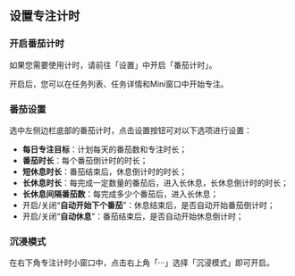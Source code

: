 ## 设置专注计时

### 开启番茄计时
如果您需要使用计时，请前往「设置」中开启「番茄计时」。

开启后，您可以在任务列表、任务详情和Mini窗口中开始专注。


### 番茄设置

选中左侧边栏底部的番茄计时，点击设置按钮可对以下选项进行设置：

* **每日专注目标**：计划每天的番茄数和专注时长；
* **番茄时长**：每个番茄倒计时的时长；
* **短休息时长**：番茄结束后，休息倒计时的时长；
* **长休息时长**：每完成一定数量的番茄后，进入长休息，长休息倒计时的时长；
* **长休息间隔番茄数**：每完成多少个番茄后，进入长休息；
* 开启/关闭“**自动开始下个番茄**”：休息结束后，是否自动开始番茄倒计时；
* 开启/关闭“**自动休息**”：番茄结束后，是否自动开始休息倒计时；

### 沉浸模式
在右下角专注计时小窗口中，点击右上角「···」选择「沉浸模式」即可开启。